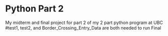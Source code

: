# Python Part 2
My midterm and final project for part 2 of my 2 part python program at UBC
#test1, test2, and Border_Crossing_Entry_Data are both needed to run Final
